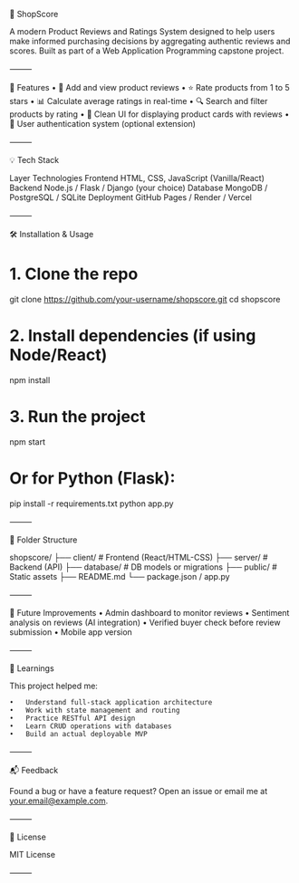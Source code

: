 🛒 ShopScore

A modern Product Reviews and Ratings System designed to help users make informed purchasing decisions by aggregating authentic reviews and scores. Built as part of a Web Application Programming capstone project.

⸻

🚀 Features
	•	📝 Add and view product reviews
	•	⭐ Rate products from 1 to 5 stars
	•	📊 Calculate average ratings in real-time
	•	🔍 Search and filter products by rating
	•	🧾 Clean UI for displaying product cards with reviews
	•	👤 User authentication system (optional extension)

⸻

💡 Tech Stack

Layer	Technologies
Frontend	HTML, CSS, JavaScript (Vanilla/React)
Backend	Node.js / Flask / Django (your choice)
Database	MongoDB / PostgreSQL / SQLite
Deployment	GitHub Pages / Render / Vercel



⸻

🛠️ Installation & Usage

# 1. Clone the repo
git clone https://github.com/your-username/shopscore.git
cd shopscore

# 2. Install dependencies (if using Node/React)
npm install

# 3. Run the project
npm start

# Or for Python (Flask):
pip install -r requirements.txt
python app.py



⸻

📂 Folder Structure

shopscore/
├── client/               # Frontend (React/HTML-CSS)
├── server/               # Backend (API)
├── database/             # DB models or migrations
├── public/               # Static assets
├── README.md
└── package.json / app.py



⸻

🔮 Future Improvements
	•	Admin dashboard to monitor reviews
	•	Sentiment analysis on reviews (AI integration)
	•	Verified buyer check before review submission
	•	Mobile app version

⸻

🧠 Learnings

This project helped me:

	•	Understand full-stack application architecture
	•	Work with state management and routing
	•	Practice RESTful API design
	•	Learn CRUD operations with databases
	•	Build an actual deployable MVP

⸻

📬 Feedback

Found a bug or have a feature request? Open an issue or email me at your.email@example.com.

⸻

🪪 License

MIT License

⸻